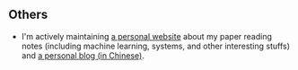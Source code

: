 ## Others

- I'm actively maintaining [a personal website](https://paper.lingyunyang.com/) about my paper reading notes (including machine learning, systems, and other interesting stuffs) and [a personal blog (in Chinese)](https://blog.lingyunyang.com/).
